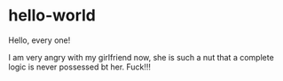 # hello-world

Hello, every one!

I am very angry with my girlfriend now, she is such a nut that a complete logic is never possessed bt her.
Fuck!!!
